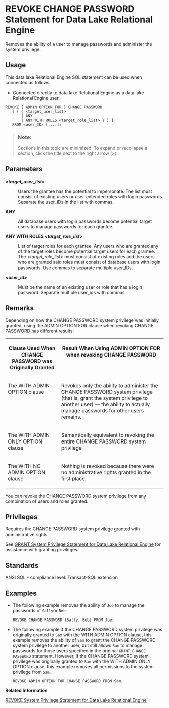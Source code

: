 <!-- loioa4277db384f21015b89afd8851d4c373 -->

# REVOKE CHANGE PASSWORD Statement for Data Lake Relational Engine

Removes the ability of a user to manage passwords and administer the system privilege.



<a name="loioa4277db384f21015b89afd8851d4c373__section_ovp_dvr_znb"/>

## Usage

This data lake Relational Engine SQL statement can be used when connected as follows:

-   Connected directly to data lake Relational Engine as a data lake Relational Engine user.



```
REVOKE [ ADMIN OPTION FOR ] CHANGE PASSWORD
   [ ( { <target_user_list> 
       | ANY 
       | ANY WITH ROLES <target_role_list> } ) ]
   FROM <user_ID> [,...];

```



> ### Note:  
> Sections in this topic are minimized. To expand or recollapse a section, click the title next to the right arrow \(*\>*\).



<a name="loioa4277db384f21015b89afd8851d4c373__IQ_Parameters"/>

## Parameters


<dl>
<dt><b>

*<target\_user\_list\>*

</b></dt>
<dd>

Users the grantee has the potential to impersonate. The list must consist of existing users or user-extended roles with login passwords. Separate the user\_IDs in the list with commas.



</dd><dt><b>

ANY

</b></dt>
<dd>

All database users with login passwords become potential target users to manage passwords for each grantee.



</dd><dt><b>

ANY WITH ROLES *<target\_role\_list\>*

</b></dt>
<dd>

List of target roles for each grantee. Any users who are granted any of the target roles become potential target users for each grantee. The *<target\_role\_list\>* must consist of existing roles and the users who are granted said roles must consist of database users with login passwords. Use commas to separate multiple user\_IDs.



</dd><dt><b>

*<user\_id\>*

</b></dt>
<dd>

Must be the name of an existing user or role that has a login password. Separate multiple user\_ids with commas.



</dd>
</dl>



<a name="loioa4277db384f21015b89afd8851d4c373__IQ_Usage"/>

## Remarks

Depending on how the CHANGE PASSWORD system privilege was initially granted, using the ADMIN OPTION FOR clause when revoking CHANGE PASSWORD has different results:


<table>
<tr>
<th valign="top">

Clause Used When CHANGE PASSWORD was Originally Granted

</th>
<th valign="top">

Result When Using ADMIN OPTION FOR when revoking CHANGE PASSWORD

</th>
</tr>
<tr>
<td valign="top">

The WITH ADMIN OPTION clause

</td>
<td valign="top">

Revokes only the ability to administer the CHANGE PASSWORD system privilege \(that is, grant the system privilege to another user\) — the ability to actually manage passwords for other users remains.

</td>
</tr>
<tr>
<td valign="top">

The WITH ADMIN ONLY OPTION clause

</td>
<td valign="top">

Semantically equivalent to revoking the entire CHANGE PASSWORD system privilege

</td>
</tr>
<tr>
<td valign="top">

The WITH NO ADMIN OPTION clause

</td>
<td valign="top">

Nothing is revoked because there were no administrative rights granted in the first place.

</td>
</tr>
</table>

You can revoke the CHANGE PASSWORD system privilege from any combination of users and roles granted.



<a name="loioa4277db384f21015b89afd8851d4c373__IQ_Permissions"/>

## Privileges

Requires the CHANGE PASSWORD system privilege granted with administrative rights.

See [GRANT System Privilege Statement for Data Lake Relational Engine](grant-system-privilege-statement-for-data-lake-relational-engine-a3dfcb0.md) for assistance with granting privileges.



<a name="loioa4277db384f21015b89afd8851d4c373__IQ_Standards"/>

## Standards

ANSI SQL – compliance level: Transact-SQL extension



<a name="loioa4277db384f21015b89afd8851d4c373__IQ_Examples"/>

## Examples

-   The following example removes the ability of `Joe` to manage the passwords of `Sally`or `Bob`:

    ```
    REVOKE CHANGE PASSWORD (Sally, Bob) FROM Joe;
    ```

-   The following example if the CHANGE PASSWORD system privilege was originally granted to `Sam` with the WITH ADMIN OPTION clause, this example removes the ability of `Sam` to grant the CHANGE PASSWORD system privilege to another user, but still allows `Sam` to manage passwords for those users specified in the original `GRANT CHANGE PASSWORD` statement. However, if the CHANGE PASSWORD system privilege was originally granted to `Sam` with the WITH ADMIN ONLY OPTION clause, this example removes all permissions to the system privilege from `Sam`.

    ```
    REVOKE ADMIN OPTION FOR CHANGE PASSWORD FROM Sam;
    ```


**Related Information**  


[REVOKE System Privilege Statement for Data Lake Relational Engine](revoke-system-privilege-statement-for-data-lake-relational-engine-a3eadda.md "Removes specific system privileges from specific users and the right to administer the privilege.")

